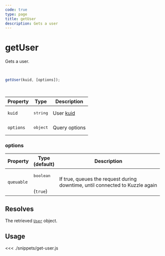 ```yaml
---
code: true
type: page
title: getUser
description: Gets a user
---
```


# getUser

Gets a user.

<br />

```js
getUser(kuid, [options]);
```

<br />

| Property | Type | Description |
|--- |--- |--- |
| `kuid` | <pre>string</pre> | User [kuid](/core/2/guides/essentials/user-authentication#kuzzle-user-identifier-kuid) |
| `options` | <pre>object</pre> | Query options |

### options

| Property | Type<br />(default) | Description |
| --- | --- | --- |
| `queuable` | <pre>boolean</pre><br />(`true`) | If true, queues the request during downtime, until connected to Kuzzle again |

## Resolves

The retrieved [`User`](sdk/js/6/core-classes/user/introduction) object.

## Usage

<<< ./snippets/get-user.js
